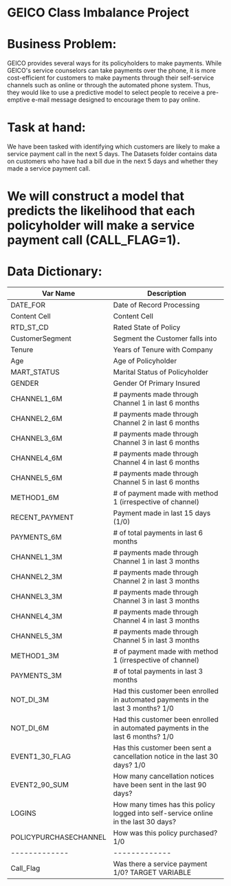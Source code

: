 # GEICO Class Imbalance Project
 
# Business Problem:
GEICO provides several ways for its policyholders to make payments. While GEICO's service counselors can take payments over the phone, it is more cost-efficient for customers to make payments through their self-service channels such as online or through the automated phone system. Thus, they would like to use a predictive model to select people to receive a pre-emptive e-mail message designed to encourage them to pay online.

# Task at hand:

We have been tasked with identifying which customers are likely to make a service payment call in the next 5 days. The Datasets folder contains data on customers who have had a bill due in the next 5 days and whether they made a service payment call. 

# We will construct a model that predicts the likelihood that each policyholder will make a service payment call (CALL_FLAG=1). 

# Data Dictionary:
Var Name      | Description
------------- | -------------
DATE_FOR      | Date of Record Processing
Content Cell  | Content Cell
RTD_ST_CD     | Rated State of Policy
CustomerSegment  | Segment the Customer falls into
Tenure  | Years of Tenure with Company
Age  | Age of Policyholder
MART_STATUS  | Marital Status of Policyholder
GENDER  | Gender Of Primary Insured
CHANNEL1_6M  | # payments made through Channel 1 in last 6 months
CHANNEL2_6M  |  # payments made through Channel 2 in last 6 months
CHANNEL3_6M  |  # payments made through Channel 3 in last 6 months
CHANNEL4_6M  |  # payments made through Channel 4 in last 6 months
CHANNEL5_6M  |  # payments made through Channel 5 in last 6 months
METHOD1_6M  |  # of payment made with method 1 (irrespective of channel)
RECENT_PAYMENT  | Payment made in last 15 days (1/0)
PAYMENTS_6M  |  # of total payments in last 6 months
CHANNEL1_3M  |  # payments made through Channel 1 in last 3 months
CHANNEL2_3M  |  # payments made through Channel 2 in last 3 months
CHANNEL3_3M  | # payments made through Channel 3 in last 3 months
CHANNEL4_3M  |  # payments made through Channel 4 in last 3 months
CHANNEL5_3M  |  # payments made through Channel 5 in last 3 months
METHOD1_3M  |  # of payment made with method 1 (irrespective of channel)
PAYMENTS_3M  |  # of total payments in last 3 months
NOT_DI_3M  |  Had this customer been enrolled in automated payments in the last 3 months? 1/0
NOT_DI_6M  |  Had this customer been enrolled in automated payments in the last 6 months? 1/0
EVENT1_30_FLAG  |  Has this customer been sent a cancellation notice in the last 30 days? 1/0
EVENT2_90_SUM  |  How many cancellation notices have been sent in the last 90 days?
LOGINS  |  How many times has this policy logged into self-service online in the last 30 days?
POLICYPURCHASECHANNEL  |  How was this policy purchased? 1/0
------------- | -------------
Call_Flag  |  Was there a service payment 1/0? TARGET VARIABLE
 
 
